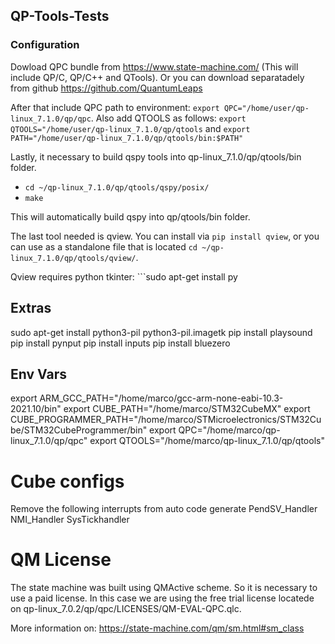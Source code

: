 ## QP-Tools-Tests

### Configuration

Dowload QPC bundle from https://www.state-machine.com/ (This will include QP/C, QP/C++ and QTools). Or you can download separatadely from github https://github.com/QuantumLeaps


After that include QPC path to environment: ```export QPC="/home/user/qp-linux_7.1.0/qp/qpc```.
Also add QTOOLS as follows: ```export QTOOLS="/home/user/qp-linux_7.1.0/qp/qtools``` and ```export PATH="/home/user/qp-linux_7.1.0/qp/qtools/bin:$PATH"```

Lastly, it necessary to build qspy tools into qp-linux_7.1.0/qp/qtools/bin folder.
* ```cd ~/qp-linux_7.1.0/qp/qtools/qspy/posix/```
* ```make```

This will automatically build qspy into qp/qtools/bin folder.

The last tool needed is qview. You can install via ```pip install qview```, or you can use as a standalone file that is located ```cd ~/qp-linux_7.1.0/qp/qtools/qview/```.

Qview requires python tkinter: ```sudo apt-get install py


## Extras
sudo apt-get install python3-pil python3-pil.imagetk
pip install playsound
pip install pynput
pip install inputs
pip install bluezero


## Env Vars
export ARM_GCC_PATH="/home/marco/gcc-arm-none-eabi-10.3-2021.10/bin"
export CUBE_PATH="/home/marco/STM32CubeMX"
export CUBE_PROGRAMMER_PATH="/home/marco/STMicroelectronics/STM32Cube/STM32CubeProgrammer/bin"
export QPC="/home/marco/qp-linux_7.1.0/qp/qpc"
export QTOOLS="/home/marco/qp-linux_7.1.0/qp/qtools"


# Cube configs
Remove the following interrupts from auto code generate
PendSV_Handler
NMI_Handler
SysTickhandler

# QM License
The state machine was built using QMActive scheme. So it is necessary to use a paid license. In this case we are using the free trial license locatede on qp-linux_7.0.2/qp/qpc/LICENSES/QM-EVAL-QPC.qlc.

More information on: https://state-machine.com/qm/sm.html#sm_class
